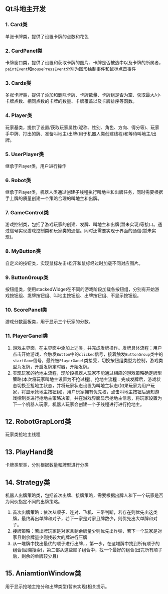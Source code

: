 ## Qt斗地主开发

### 1. Card类
单张卡牌类，提供了设置卡牌的点数和花色

### 2. CardPanel类
卡牌窗口类，提供了设置和获取卡牌的图片、卡牌是否被选中以及卡牌的所属者，`paintEvent`和`mousePressEvent`分别为图形绘制事件和鼠标点击事件

### 3. Cards类
多张卡牌类，提供了添加和删除卡牌、卡牌数量、卡牌组是否为空、获取最大/小卡牌点数、相同点数的卡牌的数量、卡牌覆盖以及卡牌排序等函数。

### 4. Player类
玩家基类，提供了设置/获取玩家属性(昵称、性别、角色、方向、得分等)、玩家手中牌、打出的牌、准备叫地主/出牌(用于机器人类创建线程)和等待叫地主/出牌。

### 5. UserPlayer类
继承于Player类，用户进行操作

### 6. Robot类
继承于Player类，机器人类通过创建子线程执行叫地主和出牌任务，同时需要根据手上牌的质量创建一个策略合理的叫地主和出牌。

### 7. GameControl类
游戏控制类，包括了游戏玩家的创建、发牌、叫地主和出牌(暂未实现)等接口。通过信号实现游戏控制类和玩家类的通信。同时还需要实现于界面的通信(暂未实现)。

### 8. MyButton类
自定义的按钮类，实现鼠标左击/松开和鼠标经过时加载不同对应图片。

### 9. ButtonGroup类
按钮组类，使用stackedWidget在不同的游戏阶段加载各按钮组，分别有开始游戏按钮组、发牌按钮组、叫地主按钮组、出牌按钮组、不显示按钮组。

### 10. ScorePanel类
游戏分数面板类，用于显示三个玩家的分数。

### 11. PlayerGanel类
1. 游戏主界面，在主界面中添加上述类，并完成发牌操作。发牌具体流程：用户点击开始游戏，会触发`Button`中的`clicked`信号，接着触发`ButtonGroup`类中的`startGame`信号，最终被`PlayerGanel`类接受，切换按钮组类型为控制，游戏类型为发牌，开启发牌定时器，开始发牌。
2. 实现玩家的抢地主流程，现阶段机器人玩家不能通过相应的游戏策略确定牌型策略(本次将玩家叫地主设置为不抢过程)。抢地主流程：完成发牌后，游戏状态切换至抢地主状态，并将玩家状态设置为叫地主状态(如果玩家为用户玩家，将显示抢地主按钮组)，用户玩家拥有优先权，点击叫地主按钮后通知游戏控制类进行抢地主策略决策，并在游戏界面显示抢地主信息，将玩家设置为下一个机器人玩家，机器人玩家会创建一个子线程进行进行抢地主。

## 12. RobotGrapLord类
玩家类抢地主线程

## 13. PlayHand类
卡牌类型类，分别根据数量和牌型进行分类

## 14. Strategy类
机器人出牌策略类，包括首次出牌、接牌策略，需要根据出牌人和下一个玩家是否为同伙指定不同的出牌策略。
1. 首次出牌策略：依次从顺子、连对、飞机、三带判断，若存在则优先出这类牌，最终再出单牌和对子，若下一家是对家且牌数少，则优先出大单牌和对子。
2. 接牌策略：若出牌玩家是对家且剩余牌量少则优先出炸弹，若下一个玩家是对家且剩余牌量少则找较大的牌进行压牌
3. 从一堆牌中找出最优的顺子进行出牌，，第一步，在这堆牌中找到所有顺子的组合(回溯搜索)，第二部从这些顺子组合中，找一个最好的组合(出完所有顺子后，剩余的单牌较少且)

## 15. AniamtionWindow类
用于显示抢地主抢分和出牌类型(暂未实现)相关提示。